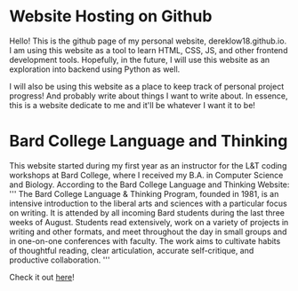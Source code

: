 # Website Hosting on Github

Hello! This is the github page of my personal website, dereklow18.github.io. I am using this website as a tool to learn HTML, CSS, JS, and other frontend development tools. Hopefully, in the future, I will use this website as an exploration into backend using Python as well.

I will also be using this website as a place to keep track of personal project progress! And probably write about things I want to write about. In essence, this is a website dedicate to me and it'll be whatever I want it to be!

# Bard College Language and Thinking
This website started during my first year as an instructor for the L&T coding workshops at Bard College, where I received my B.A. in Computer Science and Biology. According to the Bard College Language and Thinking Website:
'''
The Bard College Language & Thinking Program, founded in 1981, is an intensive introduction to the liberal arts and sciences with a particular focus on writing. It is attended by all incoming Bard students during the last three weeks of August. Students read extensively, work on a variety of projects in writing and other formats, and meet throughout the day in small groups and in one-on-one conferences with faculty. The work aims to cultivate habits of thoughtful reading, clear articulation, accurate self-critique, and productive collaboration. 
'''

Check it out [here](http://languageandthinking.bard.edu/)!